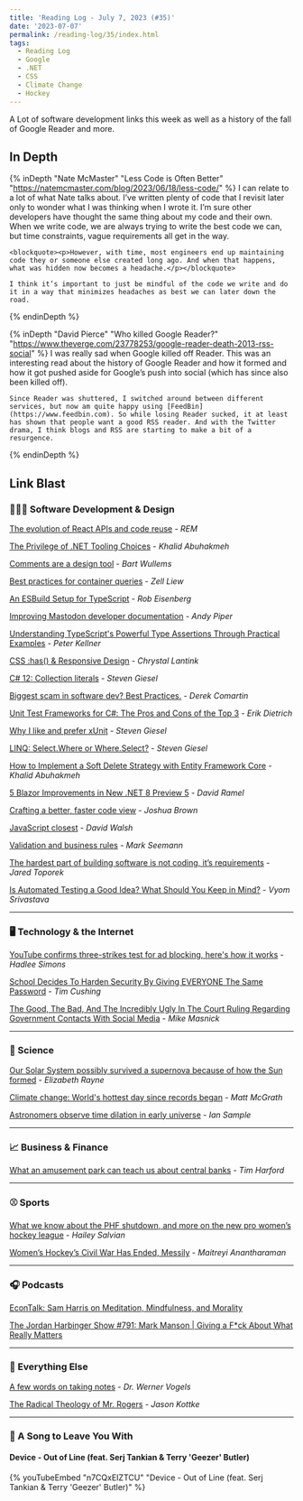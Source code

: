 ```yaml
---
title: 'Reading Log - July 7, 2023 (#35)'
date: '2023-07-07'
permalink: /reading-log/35/index.html
tags:
  - Reading Log
  - Google
  - .NET
  - CSS
  - Climate Change
  - Hockey
---
```


A Lot of software development links this week as well as a history of the fall of Google Reader and more.
<!-- excerpt -->

<h2 class="old">In Depth</h2>

{% inDepth "Nate McMaster" "Less Code is Often Better" "https://natemcmaster.com/blog/2023/06/18/less-code/" %}
    I can relate to a lot of what Nate talks about. I’ve written plenty of code that I revisit later only to wonder what I was thinking when I wrote it. I’m sure other developers have thought the same thing about my code and their own. When we write code, we are always trying to write the best code we can, but time constraints, vague requirements all get in the way.

    <blockquote><p>However, with time, most engineers end up maintaining code they or someone else created long ago. And when that happens, what was hidden now becomes a headache.</p></blockquote>

    I think it’s important to just be mindful of the code we write and do it in a way that minimizes headaches as best we can later down the road.
{% endinDepth %}

{% inDepth "David Pierce" "Who killed Google Reader?" "https://www.theverge.com/23778253/google-reader-death-2013-rss-social" %}
    I was really sad when Google killed off Reader. This was an interesting read about the history of Google Reader and how it formed and how it got pushed aside for Google’s push into social (which has since also been killed off).

    Since Reader was shuttered, I switched around between different services, but now am quite happy using [FeedBin](https://www.feedbin.com). So while losing Reader sucked, it at least has shown that people want a good RSS reader. And with the Twitter drama, I think blogs and RSS are starting to make a bit of a resurgence.
{% endinDepth %}

<h2 class="old">Link Blast</h2>

### 👨🏼‍💻 Software Development & Design

[The evolution of React APIs and code reuse](https://frontendmastery.com/posts/the-evolution-of-react-patterns/) - *REM*

[The Privilege of .NET Tooling Choices](https://khalidabuhakmeh.com/the-privilege-of-dotnet-tooling-choices) - *Khalid Abuhakmeh*

[Comments are a design tool](https://bartwullems.blogspot.com/2023/06/comments-are-design-tool.html) - *Bart Wullems*

[Best practices for container queries](https://zellwk.com/blog/container-queries-best-practice/) - *Zell Liew*

[An ESBuild Setup for TypeScript](https://eisenbergeffect.medium.com/an-esbuild-setup-for-typescript-3b24852479fe) - *Rob Eisenberg*

[Improving Mastodon developer documentation](https://dev.to/andypiper/improving-mastodon-developer-documentation-12cm) - *Andy Piper*

[Understanding TypeScript's Powerful Type Assertions Through Practical Examples](https://peterkellner.net/2023/06/15/Understanding-TypeScript-Type-Assertions/) - *Peter Kellner*

[CSS :has() & Responsive Design](https://www.trustbit.tech/blog/2023/6/16/css-has-amp-responsive-design) - *Chrystal Lantink*

[C# 12: Collection literals](https://steven-giesel.com/blogPost/9916410c-0428-4caf-b88e-9fbae72b6a1f) - *Steven Giesel*

[Biggest scam in software dev? Best Practices.](https://codeopinion.com/biggest-scam-in-software-dev-best-practices/) - *Derek Comartin*

[Unit Test Frameworks for C#: The Pros and Cons of the Top 3](https://stackify.com/unit-test-frameworks-csharp/) - *Erik Dietrich*

[Why I like and prefer xUnit](https://steven-giesel.com/blogPost/c24c5326-22f4-4035-9f87-a20e4814121d) - *Steven Giesel*

[LINQ: Select.Where or Where.Select?](https://steven-giesel.com/blogPost/57ed9867-4afd-4d02-9f35-e0941bc6f715) - *Steven Giesel*

[How to Implement a Soft Delete Strategy with Entity Framework Core](https://blog.jetbrains.com/dotnet/2023/06/14/how-to-implement-a-soft-delete-strategy-with-entity-framework-core/) - *Khalid Abuhakmeh*

[5 Blazor Improvements in New .NET 8 Preview 5](https://visualstudiomagazine.com/articles/2023/06/14/blazor-net-8-preview-5.aspx) - *David Ramel*

[Crafting a better, faster code view](https://github.blog/2023-06-21-crafting-a-better-faster-code-view/) - *Joshua Brown*

[JavaScript closest](https://davidwalsh.name/element-closest) - *David Walsh*

[Validation and business rules](https://blog.ploeh.dk/2023/06/26/validation-and-business-rules/) - *Mark Seemann*

[The hardest part of building software is not coding, it’s requirements](https://stackoverflow.blog/2023/06/26/the-hardest-part-of-building-software-is-not-coding-its-requirements/) - *Jared Toporek*

[Is Automated Testing a Good Idea? What Should You Keep in Mind?](https://www.telerik.com/blogs/is-automated-testing-good-idea-what-should-you-keep-mind) - *Vyom Srivastava*

----

### 🖥 Technology & the Internet

[YouTube confirms three-strikes test for ad blocking, here's how it works](https://www.androidauthority.com/youtube-confirm-three-strikes-policy-ad-blocking-test-3340826/) - *Hadlee Simons*

[School Decides To Harden Security By Giving EVERYONE The Same Password](https://www.techdirt.com/2023/07/05/school-decides-to-harden-security-by-giving-everyone-the-same-password/) - *Tim Cushing*

[The Good, The Bad, And The Incredibly Ugly In The Court Ruling Regarding Government Contacts With Social Media](https://www.techdirt.com/2023/07/06/the-good-the-bad-and-the-incredibly-ugly-in-the-court-ruling-regarding-government-contacts-with-social-media/) - *Mike Masnick*

----

### 🔬 Science

[Our Solar System possibly survived a supernova because of how the Sun formed](https://arstechnica.com/science/2023/07/our-solar-system-possibly-survived-a-supernova-because-of-how-the-sun-formed/) - *Elizabeth Rayne*

[Climate change: World's hottest day since records began](https://www.bbc.com/news/science-environment-66104822) - *Matt McGrath*

[Astronomers observe time dilation in early universe](https://www.theguardian.com/science/2023/jul/03/astronomers-observe-time-dilation-in-early-universe) - *Ian Sample*

----

### 📈 Business & Finance

[What an amusement park can teach us about central banks](https://timharford.com/2023/07/what-an-amusement-park-can-teach-us-about-central-banks/) - *Tim Harford*

----

### ⚾ Sports

[What we know about the PHF shutdown, and more on the new pro women’s hockey league](https://theathletic.com/4655207/2023/06/30/premier-hockey-federation-why-mark-walter/) - *Hailey Salvian*

[Women’s Hockey’s Civil War Has Ended, Messily](https://defector.com/womens-hockeys-civil-war-has-ended-messily) - *Maitreyi Anantharaman*

----

### 🎧 Podcasts

[EconTalk: Sam Harris on Meditation, Mindfulness, and Morality](https://www.econtalk.org/sam-harris-on-meditation-mindfulness-and-morality/)

[The Jordan Harbinger Show #791: Mark Manson | Giving a F*ck About What Really Matters](https://www.jordanharbinger.com/mark-manson-giving-a-fck-about-what-really-matters/)

----

### 🎒 Everything Else

[A few words on taking notes](https://www.allthingsdistributed.com/2023/06/a-few-words-on-taking-notes.html) - *Dr. Werner Vogels*

[The Radical Theology of Mr. Rogers](https://kottke.org/23/06/the-radical-theology-of-mr-rogers) - *Jason Kottke*

----

### 🎵 A Song to Leave You With

#### Device - Out of Line (feat. Serj Tankian & Terry 'Geezer' Butler)

{% youTubeEmbed "n7CQxEIZTCU" "Device - Out of Line (feat. Serj Tankian & Terry 'Geezer' Butler)" %}